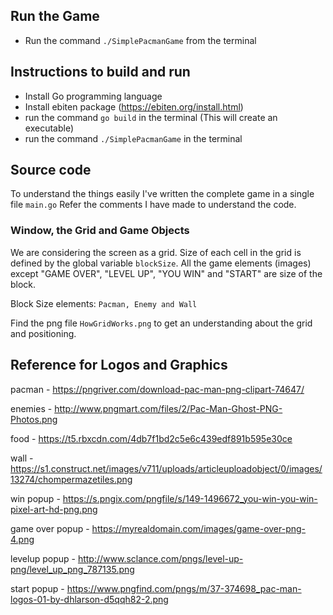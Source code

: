 ## Run the Game
- Run the command `./SimplePacmanGame` from the terminal

## Instructions to build and run

- Install Go programming language
- Install ebiten package (https://ebiten.org/install.html)
- run the command `go build` in the terminal (This will create an executable)
- run the command `./SimplePacmanGame` in the terminal

## Source code
To understand the things easily I've written the complete game in a single file `main.go`
Refer the comments I have made to understand the code.

### Window, the Grid and Game Objects
We are considering the screen as a grid. Size of each cell in the grid is defined by the global variable `blockSize`.
All the game elements (images) except "GAME OVER", "LEVEL UP", "YOU WIN" and "START" are size of the block.

Block Size elements: `Pacman, Enemy and Wall`

Find the png file `HowGridWorks.png` to get an understanding about the grid and positioning.

## Reference for Logos and Graphics 
pacman - https://pngriver.com/download-pac-man-png-clipart-74647/

enemies - http://www.pngmart.com/files/2/Pac-Man-Ghost-PNG-Photos.png

food - https://t5.rbxcdn.com/4db7f1bd2c5e6c439edf891b595e30ce

wall - https://s1.construct.net/images/v711/uploads/articleuploadobject/0/images/13274/chompermazetiles.png

win popup - https://s.pngix.com/pngfile/s/149-1496672_you-win-you-win-pixel-art-hd-png.png

game over popup - https://myrealdomain.com/images/game-over-png-4.png

levelup popup - http://www.sclance.com/pngs/level-up-png/level_up_png_787135.png

start popup - https://www.pngfind.com/pngs/m/37-374698_pac-man-logos-01-by-dhlarson-d5qqh82-2.png